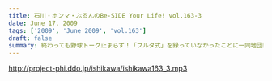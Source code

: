 ```yaml
---
title: 石川・ホンマ・ぶるんのBe-SIDE Your Life! vol.163-3
date: June 17, 2009
tags: ['2009', 'June 2009', 'vol.163']
draft: false
summary: 終わっても野球トーク止まらず！「フルタ式」を録っていなかったことに一同地団駄！！！配球論について語り合いたいそうな・・・またまた朝をむかえそうです・・・NAMAE
---
```


http://project-phi.ddo.jp/ishikawa/ishikawa163_3.mp3